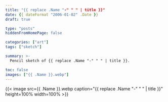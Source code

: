 ```yaml
---
title: "{{ replace .Name "-" " " | title }}"
date: {{ dateFormat "2006-01-02" .Date }}
draft: true

type: "posts"
hiddenFromHomePage: false

categories: ["art"]
tags: ["sketch"]

summary: >-
  Pencil sketch of {{ replace .Name "-" " " | title }}.

toc: false
images: ["{{ .Name }}.webp"]
---
```


{{< image src={{ .Name }}.webp caption="{{ replace .Name "-" " " | title }}" height=100% width=100% >}}
